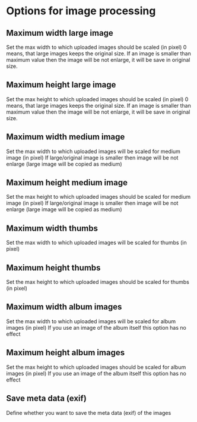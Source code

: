 # Options for image processing

## Maximum width large image

Set the max width to which uploaded images should be scaled \(in pixel\) 0 means, that large images keeps the original size. If an image is smaller than maximum value then the image will be not enlarge, it will be save in original size.

## Maximum height large image

Set the max height to which uploaded images should be scaled \(in pixel\) 0 means, that large images keeps the original size. If an image is smaller than maximum value then the image will be not enlarge, it will be save in original size.

## Maximum width medium image

Set the max width to which uploaded images will be scaled for medium image \(in pixel\) If large/original image is smaller then image will be not enlarge \(large image will be copied as medium\)

## Maximum height medium image

Set the max height to which uploaded images should be scaled for medium image \(in pixel\) If large/original image is smaller then image will be not enlarge \(large image will be copied as medium\)

## Maximum width thumbs

Set the max width to which uploaded images will be scaled for thumbs \(in pixel\)

## Maximum height thumbs

Set the max height to which uploaded images should be scaled for thumbs \(in pixel\)

## Maximum width album images

Set the max width to which uploaded images will be scaled for album images \(in pixel\) If you use an image of the album itself this option has no effect

## Maximum height album images

Set the max height to which uploaded images should be scaled for album images \(in pixel\) If you use an image of the album itself this option has no effect

## Save meta data \(exif\)

Define whether you want to save the meta data \(exif\) of the images

